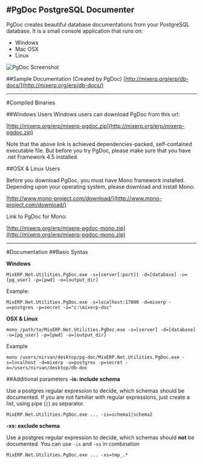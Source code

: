 #PgDoc PostgreSQL Documenter
---
PgDoc creates beautiful database documentations from your PostgreSQL database. It is a small console application that runs
on:

* Windows
* Mac OSX
* Linux

![PgDoc Screenshot](https://raw.githubusercontent.com/mixerp/pgdoc/master/assets/images/pg-doc.png)

##Sample Documentation (Created by PgDoc)
[http://mixerp.org/erp/db-docs/](http://mixerp.org/erp/db-docs/)

---
#Compiled Binaries

##Windows Users
Windows users can download PgDoc from this url:

[http://mixerp.org/erp/mixerp-pgdoc.zip](http://mixerp.org/erp/mixerp-pgdoc.zip)

Note that the above link is achieved dependencies-packed, self-contained executable file. But before you try PgDoc, please make
sure that you have .net Framework 4.5 installed.

##OSX & Linux Users

Before you download PgDoc, you must have Mono framework installed. Depending upon your operating system, please download
and install Mono:

[http://www.mono-project.com/download/](http://www.mono-project.com/download/)

Link to PgDoc for Mono:

[http://mixerp.org/erp/mixerp-pgdoc-mono.zip](http://mixerp.org/erp/mixerp-pgdoc-mono.zip)

---

#Documentation
##Basic Syntax

**Windows**
```
MixERP.Net.Utilities.PgDoc.exe -s=[server[:port]] -d=[database] -u=[pg_user] -p=[pwd] -o=[output_dir]
```

Example:
```
MixERP.Net.Utilities.PgDoc.exe -s=localhost:17000 -d=mixerp -u=postgres -p=secret -o="c:\mixerp-doc"
```

**OSX & Linux**

```
mono /path/to/MixERP.Net.Utilities.PgDoc.exe -s=[server] -d=[database] -u=[pg_user] -p=[pwd] -o=[output_dir]
```

Example

```
mono /users/nirvan/desktop/pg-doc/MixERP.Net.Utilities.PgDoc.exe -s=localhost -d=mixerp -u=postgres -p=secret -o=/users/nirvan/desktop/db-doc
```

##Additional parameters
**-is: include schema**

Use a postgres regular expression to decide, which schemas should be documented. 
If you are not familiar with regular expressions, just create a list, using pipe (``|``) as separator.
```
MixERP.Net.Utilities.PgDoc.exe ... -is=schema1|schema2
```

**-xs: exclude schema**

Use a postgres regular expression to decide, which schemas should **not** be documented. You can use ``-is`` and ``-xs`` in combination
```
MixERP.Net.Utilities.PgDoc.exe ... -xs=tmp_.*
```
